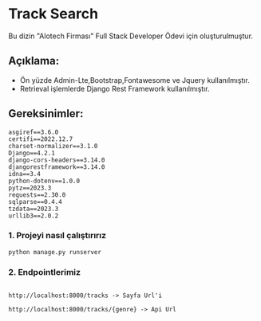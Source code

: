 # Track Search

Bu dizin "Alotech Firması" Full Stack Developer Ödevi için oluşturulmuştur.
## Açıklama:
- Ön yüzde Admin-Lte,Bootstrap,Fontawesome ve Jquery kullanılmıştır.
- Retrieval işlemlerde Django Rest Framework kullanılmıştır.

## Gereksinimler:
```text
asgiref==3.6.0
certifi==2022.12.7
charset-normalizer==3.1.0
Django==4.2.1
django-cors-headers==3.14.0
djangorestframework==3.14.0
idna==3.4
python-dotenv==1.0.0
pytz==2023.3
requests==2.30.0
sqlparse==0.4.4
tzdata==2023.3
urllib3==2.0.2
```

### 1. Projeyi nasıl çalıştırırız
```terminal
python manage.py runserver
```

### 2. Endpointlerimiz
````terminal 

http://localhost:8000/tracks -> Sayfa Url'i

http://localhost:8000/tracks/{genre} -> Api Url

````

